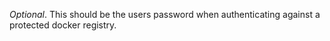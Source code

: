 *Optional*. This should be the users password when authenticating against a protected docker registry.

